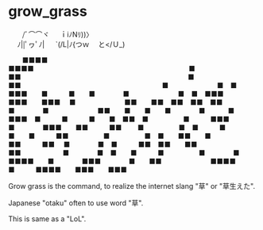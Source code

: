 # grow_grass

　　/ﾞ⌒⌒ヾ
　 ｉiﾉNﾘ))〉   
　 ﾉ||ﾟヮﾟﾉ|
　 `(/L|ﾉ{つｗ
　と</Ｕ_)

  ■■■■                          ■■■■                     
 ■   ■■                        ■   ■■                    
■       ■ ■  ■■■  ■   ■  ■    ■       ■ ■ ■■■   ■■■  ■■■ 
■       ■■  ■■ ■■ ■■ ■■  ■    ■       ■■  ■  ■  ■    ■   
■   ■■■ ■   ■   ■  ■ ■■ ■     ■   ■■■ ■    ■■■  ■■   ■■  
■     ■ ■   ■   ■  ■   ■■     ■     ■ ■  ■■  ■    ■■   ■■
 ■    ■ ■   ■■ ■■  ■■  ■■      ■    ■ ■  ■   ■     ■    ■
  ■■■■  ■    ■■■    ■  ■■       ■■■■  ■   ■■■■  ■■■  ■■■ 

Grow grass is the command, to realize the internet slang "草" or "草生えた".

Japanese "otaku" often to use word "草".

This is same as a "LoL".
